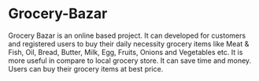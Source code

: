 # Grocery-Bazar

Grocery Bazar is an online based project. It can developed for customers and registered users to buy their daily necessity grocery items like Meat &amp; Fish, Oil, Bread, Butter, Milk, Egg, Fruits, Onions and Vegetables etc. It is more useful in compare to local grocery store. It can save time and money. Users can buy their grocery items at best price.
